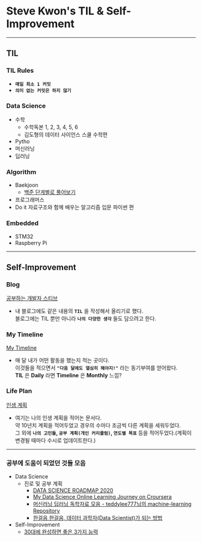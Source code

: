 # Steve Kwon's TIL & Self-Improvement
* * *
## TIL
### TIL Rules
- __`매일 최소 1 커밋`__ 
- __`의미 없는 커밋은 하지 않기`__  

### Data Science
- 수학
  - 수학독본 1, 2, 3, 4, 5, 6
  - 김도형의 데이터 사이언스 스쿨 수학편
- Pytho
- 머신러닝
- 딥러닝  

### Algorithm
- Baekjoon
  - [백준 단게별로 풀어보기](https://github.com/stevekwon211/TIL/tree/main/Algorithm/BAEKJOON)
- 프로그래머스
- Do it 자료구조와 함께 배우는 알고리즘 입문 파이썬 편
### Embedded
- STM32
- Raspberry Pi
* * *
## Self-Improvement
### Blog
[공부하는 개발자 스티브](https://stevekwon211.github.io/#/)
- 내 블로그에도 같은 내용의 __`TIL`__ 을 작성해서 올리기로 했다.  
블로그에는 TIL 뿐만 아니라 __`나의 다양한 생각`__ 들도 담으려고 한다.   

### My Timeline
[My Timeline](https://docs.google.com/document/d/1NO2tOIyM3Te0YAXVEz0HDkK84MUK2BydWHt7mmn4tQ4/edit?usp=sharing)
- 매 달 내가 어떤 활동을 했는지 적는 곳이다.  
이것들을 적으면서 __`"다음 달에도 열심히 해야지!"`__ 라는 동기부여를 얻어왔다.  
__TIL__ 은 __Daily__ 라면 __Timeline__ 은 __Monthly__ 느낌?   

### Life Plan
[인생 계획](https://docs.google.com/document/d/1t06B-ZySe4J6CpsW-YZQZcgSpIvNjFLVGIANudXL2Yc/edit?usp=sharing)
- 여기는 나의 인생 계획을 적어논 문서다.  
약 10년치 계획을 적어두었고 경우의 수마다 조금씩 다른 계획을 세워두었다.  
그 외에 __`나의 고민들`, `공부 계획(개인 커리큘럼)`, `연도별 목표`__ 등을 적어두었다.(계획이 변경될 때마다 수시로 업데이트한다.)   
* * *
### 공부에 도움이 되었던 것들 모음
- Data Science
  - 진로 및 공부 계획
    - [DATA SCIENCE ROADMAP 2020](https://medium.com/@ArtisOne/data-science-roadmap-2020-b256fb948404)
    - [My Data Science Online Learning Journey on Croursera](https://www.kdnuggets.com/2020/11/data-science-online-learning-journey-coursera.html)
    - [머신러닝 딥러닝 독학자료 모음 - teddylee777님의 machine-learning Repository](https://github.com/teddylee777/machine-learning) 
    - [한걸음 한걸음, 데이터 과학자(Data Scientist)가 되는 방법](https://theorydb.github.io/dev/2020/04/12/dev-competition-how-to-become-data-scientist/)
- Self-Improvement
  - [30대에 완성하면 좋은 3가지 능력](https://brunch.co.kr/@dryjshin/372)
